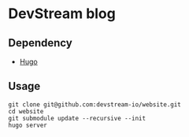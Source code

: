 # DevStream blog

## Dependency

- [Hugo](https://gohugo.io/getting-started/installing/)

## Usage

```shell
git clone git@github.com:devstream-io/website.git
cd website
git submodule update --recursive --init
hugo server
```
